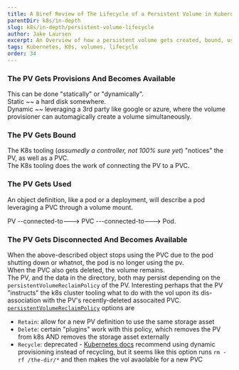 ```yaml
---
title: A Biref Review of The Lifecycle of a Persistent Volume in Kubernetes
parentDir: k8s/in-depth
slug: k8s/in-depth/persistent-volume-lifecycle
author: Jake Laursen
excerpt: An Overview of how a persistent volume gets created, bound, used, and options for "end-of-life" handling
tags: Kubernetes, K8s, volumes, lifecycle
order: 34
---
```


### The PV Gets Provisions And Becomes Available
This can be done "statically" or "dynamically".  
Static ~~ a hard disk somewhere.  
Dynamic ~~ leveraging a 3rd party like google or azure, where the volume provisioner can automagically create a volume simultaneously.  

### The PV Gets Bound
The K8s tooling (_assumedly a controller, not 100% sure yet_) "notices" the PV, as well as a PVC.  
The K8s tooling does the work of connecting the PV to a PVC.  

### The PV Gets Used
An object definition, like a pod or a deployment, will describe a pod leveraging a PVC through a volume mount.  

PV --connected-to---> PVC ---connected-to---> Pod.  

### The PV Gets Disconnected And Becomes Available
When the above-described object stops using the PVC due to the pod shutting down or whatnot, the pod is no longer using the pv.  
When the PVC also gets deleted, the volume remains.  
The PV, and the data in the directory, both may persist depending on the `persistentVolumeReclaimPolicy` of the PV. Interesting perhaps that the PV "instructs" the k8s cluster tooling what to do with the vol upon its dis-association with the PV's recently-deleted assocaited PVC. [`persistentVolumeReclaimPolicy`](https://kubernetes.io/docs/concepts/storage/persistent-volumes/#reclaiming) options are
- `Retain`: allow for a new PV definition to use the same storage asset
- `Delete`: certain "plugins" work with this policy, which removes the PV from k8s AND removes the storage asset externally
- `Recycle`: deprecated - [Kubernetes docs](https://kubernetes.io/docs/concepts/storage/persistent-volumes/#recycle) recommend using dynamic provisioning instead of recycling, but it seems like this option runs `rm -rf /the-dir/*` and then makes the vol avaolable for a new PVC